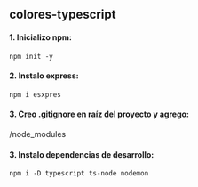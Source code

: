 ## colores-typescript

#### 1. Inicializo npm:

`npm init -y`

#### 2. Instalo express:

`npm i esxpres`

#### 3. Creo .gitignore en raíz del proyecto y agrego:

/node_modules

#### 3. Instalo dependencias de desarrollo:

`npm i -D typescript ts-node nodemon`